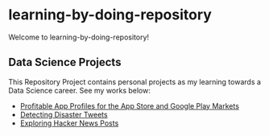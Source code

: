 # learning-by-doing-repository
Welcome to learning-by-doing-repository!

## Data Science Projects
This Repository Project contains personal projects as my learning towards a Data Science career. See my works below:

* [Profitable App Profiles for the App Store and Google Play Markets](https://github.com/Deff-ux/my-project-repository/blob/master/Profitable%20App%20Profiles%20for%20the%20App%20Store%20and%20Google%20Play%20Markets.ipynb)
* [Detecting Disaster Tweets](https://github.com/Deff-ux/my-project-repository/blob/master/Detecting%20Disaster%20Tweets.md)
* [Exploring Hacker News Posts](https://github.com/Deff-ux/my-project-repository/blob/master/Exploring%20Hacker%20News%20Posts.md)
